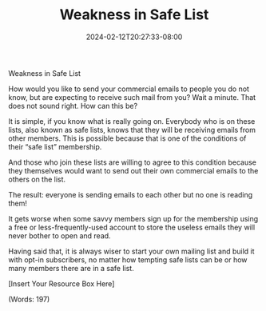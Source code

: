 ﻿---
title: "Weakness in Safe List"
date: 2024-02-12T20:27:33-08:00
description: "List Building Tips for Web Success"
featured_image: "/images/List Building.jpg"
tags: ["List Building"]
---

Weakness in Safe List


How would you like to send your commercial emails to people you do not know, but are expecting to receive such mail from you? Wait a minute. That does not sound right. How can this be?

It is simple, if you know what is really going on. Everybody who is on these lists, also known as safe lists, knows that they will be receiving emails from other members. This is possible because that is one of the conditions of their “safe list” membership.

And those who join these lists are willing to agree to this condition because they themselves would want to send out their own commercial emails to the others on the list.

The result: everyone is sending emails to each other but no one is reading them!

It gets worse when some savvy members sign up for the membership using a free or less-frequently-used account to store the useless emails they will never bother to open and read.

Having said that, it is always wiser to start your own mailing list and build it with opt-in subscribers, no matter how tempting safe lists can be or how many members there are in a safe list.


[Insert Your Resource Box Here]

(Words: 197)


